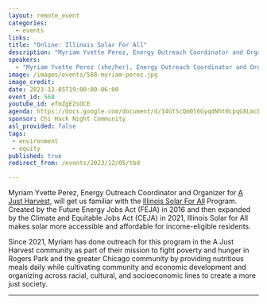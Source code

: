 ```yaml
---
layout: remote_event
categories:
  - events
links: 
title: "Online: Illinois Solar For All"
description: "Myriam Yvette Perez, Energy Outreach Coordinator and Organizer for A Just Harvest, will get us familiar with the Illinois Solar For All Program. Created by the Future Energy Jobs Act (FEJA) in 2016 and then expanded by the Climate and Equitable Jobs Act (CEJA) in 2021, Illinois Solar for All makes solar more accessible and affordable for income-eligible residents."
speakers:
  - "Myriam Yvette Perez (she/her), Energy Outreach Coordinator and Organizer"
image: /images/events/568-myriam-perez.jpg
image_credit:
date: 2023-12-05T19:00:00-06:00
event_id: 568
youtube_id: efmZgEZsOCE
agenda: https://docs.google.com/document/d/14GtScQm0l6GyqdNht0LpqG8LmcEF7i3COjNJ06PaTj8/edit#
sponsor: Chi Hack Night Community
asl_provided: false
tags: 
 - environment
 - equity
published: true
redirect_from: /events/2023/12/05/tbd

---
```


Myriam Yvette Perez, Energy Outreach Coordinator and Organizer for [A Just Harvest](https://ajustharvest.org/), will get us familiar with the [Illinois Solar For All](https://www.illinoissfa.com/) Program. Created by the Future Energy Jobs Act (FEJA) in 2016 and then expanded by the Climate and Equitable Jobs Act (CEJA) in 2021, Illinois Solar for All makes solar more accessible and affordable for income-eligible residents.

Since 2021, Myriam has done outreach for this program in the A Just Harvest community as part of their mission to fight poverty and hunger in Rogers Park and the greater Chicago community by providing nutritious meals daily while cultivating community and economic development and organizing across racial, cultural, and socioeconomic lines to create a more just society. 

---

